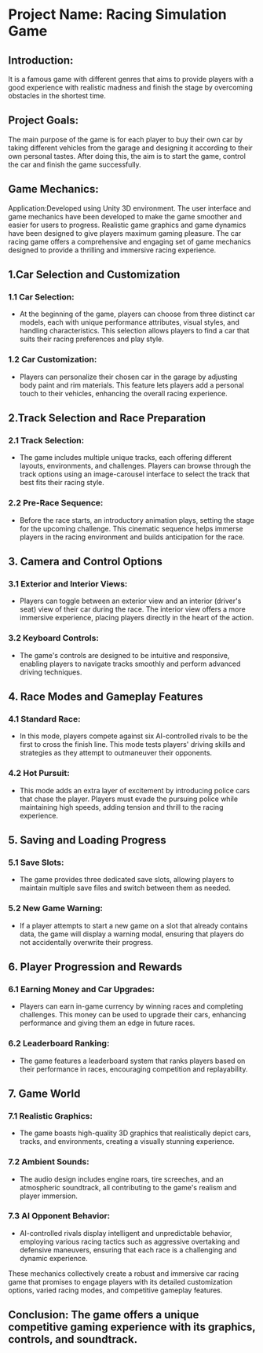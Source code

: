 # Project Name: Racing Simulation Game

## Introduction:  
It is a famous game with different genres that aims to provide players with a good experience with realistic madness and finish 
the stage by overcoming obstacles in the shortest time.

## Project Goals: 
The main purpose of the game is for each player to buy their own car by taking different vehicles from the garage and designing 
it according to their own personal tastes. After doing this, the aim is to start the game, control the car and finish the game successfully.

## Game Mechanics:
Application:Developed using Unity 3D environment. The user interface and game mechanics have been developed to make the game smoother 
and easier for users to progress. Realistic game graphics and game dynamics have been designed to give players maximum gaming pleasure.
The car racing game offers a comprehensive and engaging set of game mechanics designed to provide a thrilling and immersive racing 
experience. 

## 1.Car Selection and Customization

### 1.1 Car Selection:
   - At the beginning of the game, players can choose from three distinct car models, each with unique performance attributes,
     visual styles, and handling characteristics. This selection allows players to find a car that suits their racing preferences and play style.

### 1.2 Car Customization:
   - Players can personalize their chosen car in the garage by adjusting body paint and rim materials. This feature lets players add
     a personal touch to their vehicles, enhancing the overall racing experience.

## 2.Track Selection and Race Preparation

### 2.1 Track Selection:
   - The game includes multiple unique tracks, each offering different layouts, environments, and challenges. Players can browse through
     the track options using an image-carousel interface to select the track that best fits their racing style.

### 2.2 Pre-Race Sequence:
   - Before the race starts, an introductory animation plays, setting the stage for the upcoming challenge. This cinematic sequence helps
     immerse players in the racing environment and builds anticipation for the race.

## 3. Camera and Control Options

### 3.1 Exterior and Interior Views:
  - Players can toggle between an exterior view and an interior (driver's seat) view of their car during the race. The interior view offers
    a more immersive experience, placing players directly in the heart of the action.
  
### 3.2 Keyboard Controls:
  - The game's controls are designed to be intuitive and responsive, enabling players to navigate tracks smoothly and perform advanced driving techniques.

## 4. Race Modes and Gameplay Features

### 4.1 Standard Race:
   - In this mode, players compete against six AI-controlled rivals to be the first to cross the finish line. This mode tests players' driving
     skills and strategies as they attempt to outmaneuver their opponents.

### 4.2 Hot Pursuit:
 - This mode adds an extra layer of excitement by introducing police cars that chase the player. Players must evade the pursuing police while
   maintaining high speeds, adding tension and thrill to the racing experience.

## 5. Saving and Loading Progress

### 5.1 Save Slots:
   - The game provides three dedicated save slots, allowing players to maintain multiple save files and switch between them as needed.

### 5.2 New Game Warning:
   - If a player attempts to start a new game on a slot that already contains data, the game will display a warning modal, ensuring that
     players do not accidentally overwrite their progress.

## 6. Player Progression and Rewards

### 6.1 Earning Money and Car Upgrades:
  - Players can earn in-game currency by winning races and completing challenges. This money can be used to upgrade their cars, enhancing
    performance and giving them an edge in future races.

### 6.2 Leaderboard Ranking:
  - The game features a leaderboard system that ranks players based on their performance in races, encouraging competition and replayability.

## 7. Game World

### 7.1 Realistic Graphics:
  - The game boasts high-quality 3D graphics that realistically depict cars, tracks, and environments, creating a visually stunning experience.

### 7.2 Ambient Sounds:
  - The audio design includes engine roars, tire screeches, and an atmospheric soundtrack, all contributing to the game's realism and player immersion.

### 7.3 AI Opponent Behavior:
  - AI-controlled rivals display intelligent and unpredictable behavior, employing various racing tactics such as aggressive overtaking and
    defensive maneuvers, ensuring that each race is a challenging and dynamic experience.

These mechanics collectively create a robust and immersive car racing game that promises to engage players with its detailed customization options, 
varied racing modes, and competitive gameplay features.

## Conclusion: The game offers a unique competitive gaming experience with its graphics, controls, and soundtrack.




